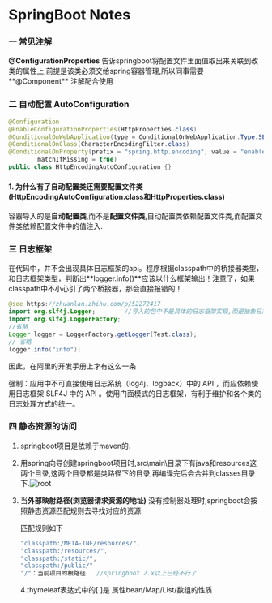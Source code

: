 # SpringBoot Notes

### 一 常见注解

**@ConfigurationProperties** 告诉springboot将配置文件里面值取出来关联到改类的属性上,前提是该类必须交给spring容器管理,所以同事需要**@Component** 注解配合使用



### 二 自动配置 AutoConfiguration

```java
@Configuration
@EnableConfigurationProperties(HttpProperties.class)
@ConditionalOnWebApplication(type = ConditionalOnWebApplication.Type.SERVLET)
@ConditionalOnClass(CharacterEncodingFilter.class)
@ConditionalOnProperty(prefix = "spring.http.encoding", value = "enabled",
		matchIfMissing = true)
public class HttpEncodingAutoConfiguration {}
```



#### 1. 为什么有了自动配置类还需要配置文件类(HttpEncodingAutoConfiguration.class和HttpProperties.class)

容器导入的是**自动配置类**,而不是**配置文件类**,自动配置类依赖配置文件类,而配置文件类依赖配置文件中的值注入.

### 三 日志框架

在代码中，并不会出现具体日志框架的api。程序根据classpath中的桥接器类型，和日志框架类型，判断出**logger.info()**应该以什么框架输出！注意了，如果classpath中不小心引了两个桥接器，那会直接报错的！

```java
@see https://zhuanlan.zhihu.com/p/52272417
import org.slf4j.Logger;		//导入的包中不是具体的日志框架实现,而是抽象日志门面slf4j
import org.slf4j.LoggerFactory;
//省略
Logger logger = LoggerFactory.getLogger(Test.class);
// 省略
logger.info("info");
```

因此，在阿里的开发手册上才有这么一条

强制：应用中不可直接使用日志系统（log4j、logback）中的 API ，而应依赖使用日志框架 SLF4J 中的 API 。使用门面模式的日志框架，有利于维护和各个类的日志处理方式的统一。



### 四 静态资源的访问

1. springboot项目是依赖于maven的.

2. 用spring向导创建springboot项目时,src\main\目录下有java和resources这两个目录,这两个目录都是类路径下的目录,再编译完后会合并到classes目录下.![root](G:\data\notes\04SprainBoot\root.png)

3. 当**外部映射路径(浏览器请求资源的地址)** 没有控制器处理时,springboot会按照静态资源匹配规则去寻找对应的资源.

   匹配规则如下

   ```java
   "classpath:/META‐INF/resources/",
   "classpath:/resources/",
   "classpath:/static/",
   "classpath:/public/"
   "/"：当前项目的根路径   //springboot 2.x以上已经不行了
   ```

   4.thymeleaf表达式中的[ ]是 属性bean/Map/List/数组的性质

   


